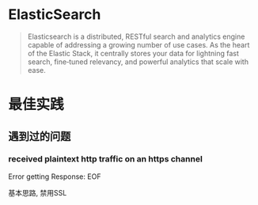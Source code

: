 # ElasticSearch

>
>
>Elasticsearch is a distributed, RESTful search and analytics engine capable of addressing a growing number of use cases. As the heart of the Elastic Stack, it centrally stores your data for lightning fast search, fine‑tuned relevancy, and powerful analytics that scale with ease.



# 最佳实践



## 遇到过的问题

### received plaintext http traffic on an https channel

Error getting Response: EOF

基本思路, 禁用SSL
